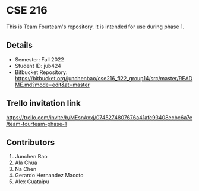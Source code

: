 # CSE 216
This is Team Fourteam's repository. It is intended for use during phase 1.

## Details
- Semester: Fall 2022
- Student ID: jub424
- Bitbucket Repository: https://bitbucket.org/junchenbao/cse216_fl22_group14/src/master/README.md?mode=edit&at=master

## Trello invitation link
https://trello.com/invite/b/MEsnAxxj/0745274807676a41afc93408ecbc6a7e/team-fourteam-phase-1

## Contributors
1. Junchen Bao
2. Ala Chua
3. Na Chen
4. Gerardo Hernandez Macoto
5. Alex Guataipu